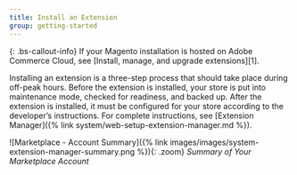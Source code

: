 ```yaml
---
title: Install an Extension
group: getting-started
---
```


{: .bs-callout-info}
If your Magento installation is hosted on Adobe Commerce Cloud, see [Install, manage, and upgrade extensions][1].

Installing an extension is a three-step process that should take place during off-peak hours. Before the extension is installed, your store is put into maintenance mode, checked for readiness, and backed up. After the extension is installed, it must be configured for your store according to the developer’s instructions. For complete instructions, see [Extension Manager]({% link system/web-setup-extension-manager.md %}).

![Marketplace - Account Summary]({% link images/images/system-extension-manager-summary.png %}){: .zoom}
 _Summary of Your Marketplace Account_
